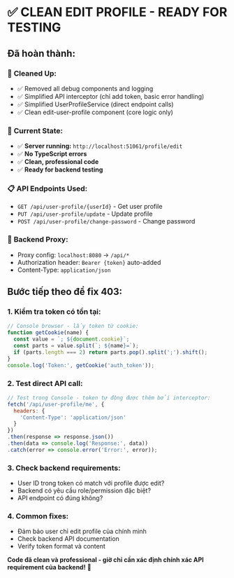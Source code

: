 # ✅ CLEAN EDIT PROFILE - READY FOR TESTING

## Đã hoàn thành:

### 🧹 **Cleaned Up:**
- ✅ Removed all debug components and logging
- ✅ Simplified API interceptor (chỉ add token, basic error handling)
- ✅ Simplified UserProfileService (direct endpoint calls)
- ✅ Clean edit-user-profile component (core logic only)

### 🚀 **Current State:**
- ✅ **Server running:** `http://localhost:51061/profile/edit`
- ✅ **No TypeScript errors**
- ✅ **Clean, professional code**
- ✅ **Ready for backend testing**

### 📋 **API Endpoints Used:**
- `GET /api/user-profile/{userId}` - Get user profile
- `PUT /api/user-profile/update` - Update profile  
- `POST /api/user-profile/change-password` - Change password

### 🔧 **Backend Proxy:**
- Proxy config: `localhost:8080` → `/api/*`
- Authorization header: `Bearer {token}` auto-added
- Content-Type: `application/json`

## Bước tiếp theo để fix 403:

### 1. **Kiểm tra token có tồn tại:**
```javascript
// Console browser - lấy token từ cookie:
function getCookie(name) {
  const value = `; ${document.cookie}`;
  const parts = value.split(`; ${name}=`);
  if (parts.length === 2) return parts.pop().split(';').shift();
}
console.log('Token:', getCookie('auth_token'));
```

### 2. **Test direct API call:**
```javascript
// Test trong Console - token tự động được thêm bởi interceptor:
fetch('/api/user-profile/me', {
  headers: {
    'Content-Type': 'application/json'
  }
})
.then(response => response.json())
.then(data => console.log('Response:', data))
.catch(error => console.error('Error:', error));
```

### 3. **Check backend requirements:**
- User ID trong token có match với profile được edit?
- Backend có yêu cầu role/permission đặc biệt?
- API endpoint có đúng không?

### 4. **Common fixes:**
- Đảm bảo user chỉ edit profile của chính mình
- Check backend API documentation
- Verify token format và content

**Code đã clean và professional - giờ chỉ cần xác định chính xác API requirement của backend!** 🎯
